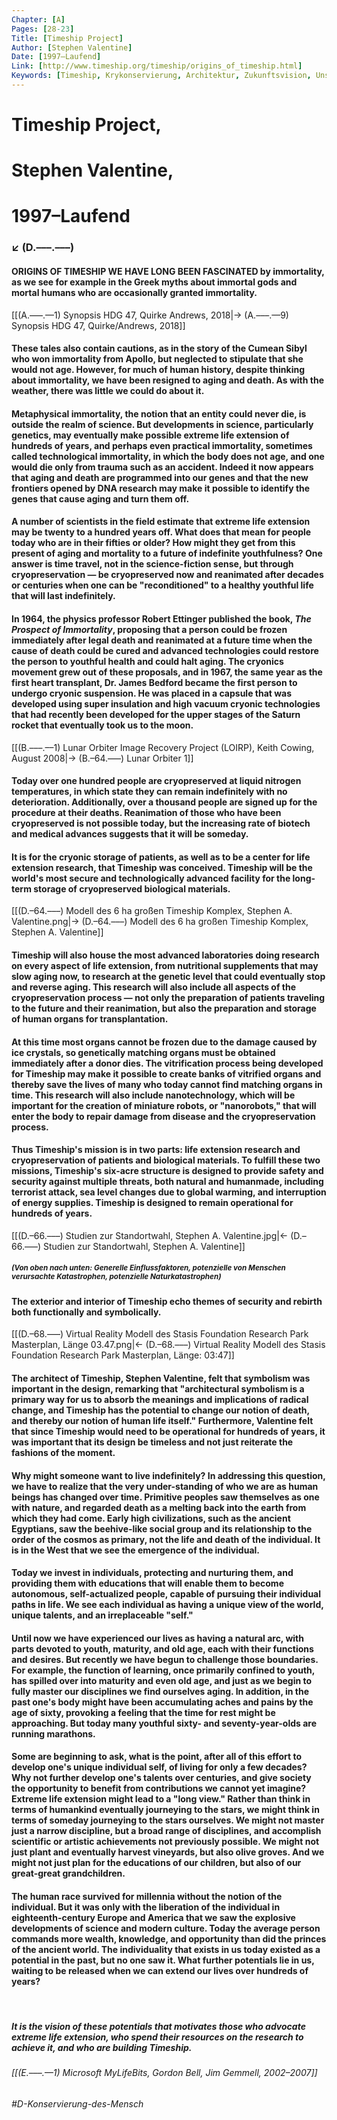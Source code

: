 ```yaml
---
Chapter: [A]
Pages: [28-23]
Title: [Timeship Project]
Author: [Stephen Valentine]
Date: [1997–Laufend]
Link: [http://www.timeship.org/timeship/origins_of_timeship.html]
Keywords: [Timeship, Krykonservierung, Architektur, Zukunftsvision, Unsterblichkeit]
---
```


# Timeship Project,
# Stephen Valentine, 
# 1997–Laufend
### ↙ (D.–––.–––)

#### ORIGINS OF TIMESHIP WE HAVE LONG BEEN FASCINATED by immortality, as we see for example in the Greek myths about immortal gods and mortal humans who are occasionally granted immortality. 

[[(A.–––.––1) Synopsis HDG 47, Quirke Andrews, 2018|→ (A.–––.—9) Synopsis HDG 47, Quirke/Andrews, 2018]]

####  These tales also contain cautions, as in the story of the Cumean Sibyl who won immortality from Apollo, but neglected to stipulate that she would not age. However, for much of human history, despite thinking about immortality, we have been resigned to aging and death. As with the weather, there was little we could do about it. 

#### Metaphysical immortality, the notion that an entity could never die, is outside the realm of science. But developments in science, particularly genetics, may eventually make possible extreme life extension of hundreds of years, and perhaps even practical immortality, sometimes called technological immortality, in which the body does not age, and one would die only from trauma such as an accident. Indeed it now appears that aging and death are programmed into our genes and that the new frontiers opened by DNA research may make it possible to identify the genes that cause aging and turn them off. 

#### A number of scientists in the field estimate that extreme life extension may be twenty to a hundred years off. What does that mean for people today who are in their fifties or older? How might they get from this present of aging and mortality to a future of indefinite youthfulness? One answer is time travel, not in the science-fiction sense, but through cryopreservation — be cryopreserved now and reanimated after decades or centuries when one can be "reconditioned" to a healthy youthful life that will last indefinitely. 

#### In 1964, the physics professor Robert Ettinger published the book, _The Prospect of Immortality_, proposing that a person could be frozen immediately after legal death and reanimated at a future time when the cause of death could be cured and advanced technologies could restore the person to youthful health and could halt aging. The cryonics movement grew out of these proposals, and in 1967, the same year as the first heart transplant, Dr. James Bedford became the first person to undergo cryonic suspension. He was placed in a capsule that was developed using super insulation and high vacuum cryonic technologies that had recently been developed for the upper stages of the Saturn rocket that eventually took us to the moon.

[[(B.–––.––1) Lunar Orbiter Image Recovery Project (LOIRP), Keith Cowing, August 2008|→ (B.–64.–––) Lunar Orbiter 1]]

#### Today over one hundred people are cryopreserved at liquid nitrogen temperatures, in which state they can remain indefinitely with no deterioration. Additionally, over a thousand people are signed up for the procedure at their deaths. Reanimation of those who have been cryopreserved is not possible today, but the increasing rate of biotech and medical advances suggests that it will be someday. 

#### It is for the cryonic storage of patients, as well as to be a center for life extension research, that Timeship was conceived. Timeship will be the world's most secure and technologically advanced facility for the long-term storage of cryopreserved biological materials.

[[(D.–64.–––) Modell des 6 ha großen Timeship Komplex, Stephen A. Valentine.png|→ (D.–64.–––) Modell des 6 ha großen Timeship Komplex, Stephen A. Valentine]] 
#### Timeship will also house the most advanced laboratories doing research on every aspect of life extension, from nutritional supplements that may slow aging now, to research at the genetic level that could eventually stop and reverse aging. This research will also include all aspects of the cryopreservation process — not only the preparation of patients traveling to the future and their reanimation, but also the preparation and storage of human organs for transplantation. 

#### At this time most organs cannot be frozen due to the damage caused by ice crystals, so genetically matching organs must be obtained immediately after a donor dies. The vitrification process being developed for Timeship may make it possible to create banks of vitrified organs and thereby save the lives of many who today cannot find matching organs in time. This research will also include nanotechnology, which will be important for the creation of miniature robots, or "nanorobots," that will enter the body to repair damage from disease and the cryopreservation process. 

#### Thus Timeship's mission is in two parts: life extension research and cryopreservation of patients and biological materials. To fulfill these two missions, Timeship's six-acre structure is designed to provide safety and security against multiple threats, both natural and humanmade, including terrorist attack, sea level changes due to global warming, and interruption of energy supplies. Timeship is designed to remain operational for hundreds of years. 
[[(D.–66.–––) Studien zur Standortwahl, Stephen A. Valentine.jpg|← (D.–66.–––) Studien zur Standortwahl, Stephen A. Valentine]] 
##### <sup>(Von oben nach unten: Generelle Einflussfaktoren, potenzielle von Menschen verursachte Katastrophen, potenzielle Naturkatastrophen)</sup>

#### The exterior and interior of Timeship echo themes of security and rebirth both functionally and symbolically.

[[(D.–68.–––) Virtual Reality Modell des Stasis Foundation Research Park Masterplan, Länge 03.47.png|← (D.–68.–––) Virtual Reality Modell des Stasis Foundation Research Park Masterplan, Länge: 03:47]]
#### The architect of Timeship, Stephen Valentine, felt that symbolism was important in the design, remarking that "architectural symbolism is a primary way for us to absorb the meanings and implications of radical change, and Timeship has the potential to change our notion of death, and thereby our notion of human life itself." Furthermore, Valentine felt that since Timeship would need to be operational for hundreds of years, it was important that its design be timeless and not just reiterate the fashions of the moment. 

#### Why might someone want to live indefinitely? In addressing this question, we have to realize that the very under-standing of who we are as human beings has changed over time. Primitive peoples saw themselves as one with nature, and regarded death as a melting back into the earth from which they had come. Early high civilizations, such as the ancient Egyptians, saw the beehive-like social group and its relationship to the order of the cosmos as primary, not the life and death of the individual. It is in the West that we see the emergence of the individual. 

#### Today we invest in individuals, protecting and nurturing them, and providing them with educations that will enable them to become autonomous, self-actualized people, capable of pursuing their individual paths in life. We see each individual as having a unique view of the world, unique talents, and an irreplaceable "self." 

#### Until now we have experienced our lives as having a natural arc, with parts devoted to youth, maturity, and old age, each with their functions and desires. But recently we have begun to challenge those boundaries. For example, the function of learning, once primarily confined to youth, has spilled over into maturity and even old age, and just as we begin to fully master our disciplines we find ourselves aging. In addition, in the past one's body might have been accumulating aches and pains by the age of sixty, provoking a feeling that the time for rest might be approaching. But today many youthful sixty- and seventy-year-olds are running marathons. 

#### Some are beginning to ask, what is the point, after all of this effort to develop one's unique individual self, of living for only a few decades? Why not further develop one's talents over centuries, and give society the opportunity to benefit from contributions we cannot yet imagine? Extreme life extension might lead to a "long view." Rather than think in terms of humankind eventually journeying to the stars, we might think in terms of someday journeying to the stars ourselves. We might not master just a narrow discipline, but a broad range of disciplines, and accomplish scientific or artistic achievements not previously possible. We might not just plant and eventually harvest vineyards, but also olive groves. And we might not just plan for the educations of our children, but also of our great-great grandchildren. 

#### The human race survived for millennia without the notion of the individual. But it was only with the liberation of the individual in eighteenth-century Europe and America that we saw the explosive developments of science and modern culture. Today the average person commands more wealth, knowledge, and opportunity than did the princes of the ancient world. The individuality that exists in us today existed as a potential in the past, but no one saw it. What further potentials lie in us, waiting to be released when we can extend our lives over hundreds of years? 
&nbsp;
##### It is the vision of these potentials that motivates those who advocate extreme life extension, who spend their resources on the research to achieve it, and who are building Timeship.

###### [[(E.–––.––1) Microsoft MyLifeBits, Gordon Bell, Jim Gemmell, 2002–2007]]
###### #D-Konservierung-des-Mensch 